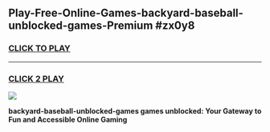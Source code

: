 
## Play-Free-Online-Games-backyard-baseball-unblocked-games-Premium #zx0y8
<h3>
<a href="https://premium.freeplayer.one?title=backyard-baseball-unblocked-games&ref=8M">CLICK TO PLAY</a></h3>
<hr>

<h3>
<a href="https://premium.freeplayer.one?title=backyard-baseball-unblocked-games&ref=8M">CLICK 2 PLAY</a>
  
</h3>

<a href="https://premium.freeplayer.one?title=backyard-baseball-unblocked-games&ref=8M"><img src="https://clearcache.store/games.png"></a>


**backyard-baseball-unblocked-games games unblocked: Your Gateway to Fun and Accessible Online Gaming**
